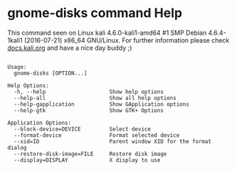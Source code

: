 # gnome-disks command Help
 
 This command seen on Linux kali 4.6.0-kali1-amd64 #1 SMP Debian 4.6.4-1kali1 (2016-07-21) x86_64 GNU/Linux. For further information please check [docs.kali.org](docs.kali.org) and have a nice day buddy ;) 

~~~

Usage:
  gnome-disks [OPTION...]

Help Options:
  -h, --help                    Show help options
  --help-all                    Show all help options
  --help-gapplication           Show GApplication options
  --help-gtk                    Show GTK+ Options

Application Options:
  --block-device=DEVICE         Select device
  --format-device               Format selected device
  --xid=ID                      Parent window XID for the format dialog
  --restore-disk-image=FILE     Restore disk image
  --display=DISPLAY             X display to use


~~~
